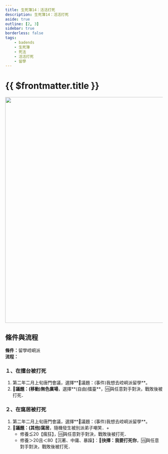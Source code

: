 ```yaml
---
title: 生死簿14：活活打死
description: 生死簿14：活活打死
aside: true
outline: [2, 3]
sidebar: true
borderless: false
tags:
    - badends
    - 生死簿
    - 死法
    - 活活打死
    - 留學
---
```


# {{ $frontmatter.title }}

<img width="720" src="/images/badends/badend14.png">

## 條件與流程

<b>條件：</b>留學崆峒派<br>
<b>流程：</b><br>

### １、在擂台被打死
1. 第二年二月上旬唐門會議，選擇**📜議題：(事件)我想去崆峒派留學**。
2. **📜議題：(移動)無色廣場**，選擇**(自由)擂臺**，🆚與任意對手對決，戰敗後被打死．

### ２、在窩居被打死
1. 第二年二月上旬唐門會議，選擇**📜議題：(事件)我想去崆峒派留學**。
2. **📜議題：(其他)窩居**，隨機發生被別派弟子嘲笑．+
   + 修養≦20【瘋狂】，🆚與任意對手對決，戰敗後被打死．
   + 修養＞20且＜80【沉著、中庸、暴躁】：**📖抉擇：我要打死你**，🆚與任意對手對決，戰敗後被打死．

